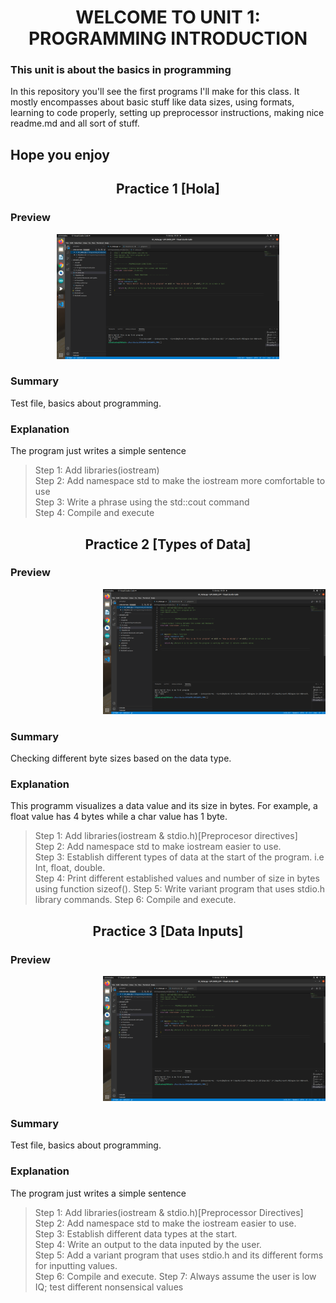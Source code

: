 <h1 align="center">
WELCOME TO UNIT 1: PROGRAMMING INTRODUCTION

### This unit is about the basics in programming
In this repository you'll see the first programs I'll make for this class. It mostly encompasses about basic stuff like data sizes, using formats, learning to code properly, setting up preprocessor instructions, making nice readme.md and all sort of stuff.  

## Hope you enjoy  


<h2 align="center">
Practice 1 [Hola]
</h4>


### Preview  

<div align ="center">
<img alt="c++" height="200" src="Imagenes/Practica1.png"/>
</div>    


### Summary
Test file, basics about programming.
### Explanation
The program just writes a simple sentence
> Step 1: Add libraries(iostream)  
> Step 2: Add namespace std to make the iostream more comfortable to use  
> Step 3: Write a phrase using the std::cout command  
> Step 4: Compile and execute    


<h2 align="center">
Practice 2 [Types of Data]
</h4>


### Preview  

<div align ="right">
<img alt="c++" height="200" src="U1 Programming Introduction/Imagenes/Practica1.png"/>
</div>    


### Summary
Checking different byte sizes based on the data type.
### Explanation
This programm visualizes a data value and its size in bytes. For example, a float value has 4 bytes while a char value has 1 byte.
> Step 1: Add libraries(iostream & stdio.h)[Preprocesor directives]  
> Step 2: Add namespace std to make iostream easier to use.  
> Step 3: Establish different types of data at the start of the program. i.e Int, float, double.  
> Step 4: Print different established values and number of size in bytes using function sizeof().
> Step 5: Write variant program that uses stdio.h library commands.
> Step 6: Compile and execute.  


<h2 align="center">
Practice 3 [Data Inputs]
</h4>


### Preview  

<div align ="right">
<img alt="c++" height="200" src="U1 Programming Introduction/Imagenes/Practica1.png"/>
</div>    


### Summary
Test file, basics about programming.
### Explanation
The program just writes a simple sentence
> Step 1: Add libraries(iostream & stdio.h)[Preprocessor Directives]  
> Step 2: Add namespace std to make the iostream easier to use.  
> Step 3: Establish different data types at the start.    
> Step 4: Write an output to the data inputed by the user.  
> Step 5: Add a variant program that uses stdio.h and its different forms for inputting values.  
> Step 6: Compile and execute.
> Step 7: Always assume the user is low IQ; test different nonsensical values  